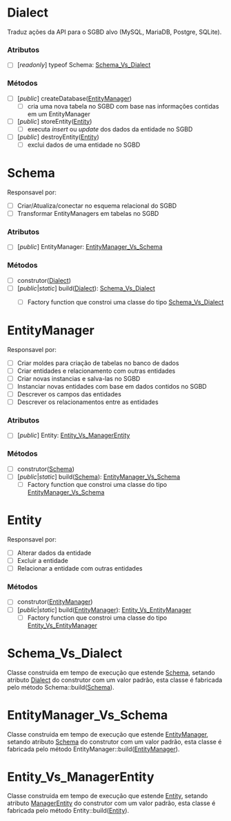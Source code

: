 Dialect
===

Traduz ações da API para o SGBD alvo (MySQL, MariaDB, Postgre, SQLite).

### Atributos

- [ ] [_readonly_] typeof Schema: [Schema_Vs_Dialect](#schema_Vs_dialect)

### Métodos

- [ ] [_public_] createDatabase([EntityManager](#EntityManager))
  - [ ] cria uma nova tabela no SGBD com base nas informações contidas em um EntityManager
- [ ] [_public_] storeEntity([Entity](#Entity))
  - [ ] executa _insert_ ou _update_ dos dados da entidade no SGBD
- [ ] [_public_] destroyEntity([Entity](#Entity))
  - [ ] exclui dados de uma entidade no SGBD

Schema
===

Responsavel por:
- [ ] Criar/Atualiza/conectar no esquema relacional do SGBD
- [ ] Transformar EntityManagers em tabelas no SGBD

### Atributos

- [ ] [_public_] EntityManager: [EntityManager_Vs_Schema](#EntityManager_Vs_Schema)

### Métodos

- [ ] construtor([Dialect](#dialect))
- [ ] [_public_|_static_] build([Dialect](#dialect)): [Schema_Vs_Dialect](#schema_Vs_dialect)
  - [ ] Factory function que constroi uma classe do tipo [Schema_Vs_Dialect](#schema_Vs_dialect)


EntityManager
===

Responsavel por:
- [ ] Criar moldes para criação de tabelas no banco de dados
- [ ] Criar entidades e relacionamento com outras entidades
- [ ] Criar novas instancias e salva-las no SGBD
- [ ] Instanciar novas entidades com base em dados contidos no SGBD
- [ ] Descrever os campos das entidades
- [ ] Descrever os relacionamentos entre as entidades

### Atributos

- [ ] [_public_] Entity: [Entity_Vs_ManagerEntity](#Entity_Vs_ManagerEntity)

### Métodos

- [ ] construtor([Schema](#Schema))
- [ ] [_public_|_static_] build([Schema](#Schema)): [EntityManager_Vs_Schema](#EntityManager_Vs_Schema)
  - [ ] Factory function que constroi uma classe do tipo [EntityManager_Vs_Schema](#EntityManager_Vs_Schema)

Entity
===

Responsavel por:
- [ ] Alterar dados da entidade
- [ ] Excluir a entidade
- [ ] Relacionar a entidade com outras entidades

### Métodos

- [ ] construtor([EntityManager](#EntityManager))
- [ ] [_public_|_static_] build([EntityManager](#EntityManager)): [Entity_Vs_EntityManager](#Entity_Vs_EntityManager)
  - [ ] Factory function que constroi uma classe do tipo [Entity_Vs_EntityManager](#Entity_Vs_EntityManager)

Schema_Vs_Dialect
===

Classe construida em tempo de execução que estende [Schema](#Schema), setando atributo [Dialect](#Dialect) do construtor com um valor padrão, esta classe é fabricada pelo método Schema::build([Schema](#Schema)).

EntityManager_Vs_Schema
===

Classe construida em tempo de execução que estende [EntityManager](#EntityManager), setando atributo [Schema](#Schema) do construtor com um valor padrão, esta classe é fabricada pelo método EntityManager::build([EntityManager](#EntityManager)).

Entity_Vs_ManagerEntity
===

Classe construida em tempo de execução que estende [Entity](#Entity), setando atributo [ManagerEntity](#ManagerEntity) do construtor com um valor padrão, esta classe é fabricada pelo método Entity::build([Entity](#Entity)).